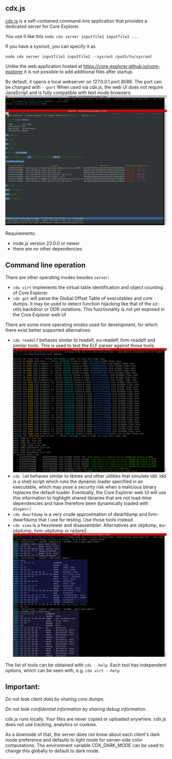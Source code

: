 ## cdx.js ##

[cdx.js](cdx.js) is a self-contained command-line application that provides a dedicated server for Core Explorer.

You use it like this
`node cdx server inputfile1 inputfile2 ...`

If you have a sysroot, you can specify it as 

`node cdx server inputfile1 inputfile2 --sysroot /path/to/sysroot`

Unlike the web application hosted at https://core-explorer.github.io/core-explorer it is not possible to add additional files after startup.

By default, it opens a local webserver on 127.0.0.1 port 8086. The port can be changed with `--port`
When used via cdx.js, the web UI does not require JavaScript and is fully compatible with text mode browsers:
![Text Browser](images/cli_browser_coredump.png)


Requirements:
- node.js version 23.0.0 or newer
- there are no other dependencies

## Command line operation ##

There are other operating modes besides `server`:
- `cdx virt` implements the virtual table identification and object counting of Core Explorer
- `cdx got` will parse the Global Offset Table of executables and core dumps. It may be used to detect function hijacking like that of the xz-utils backdoor or ODR violations. This functionality is not yet exposed in the Core Explorer web UI


There are some more operating modes used for development, for which there exist better supported alternatives:
- `cdx readelf` behaves similar to readelf, eu-readelf, llvm-readelf and similar tools. This is used to test the ELF parser against those tools. ![readelf](images/cli_readelf.png)
- `cdx ldd` behaves similar to libtree and other utilities that simulate ldd. ldd is a shell script which runs the dynamic loader specified in an executable, which may pose a security risk when a malicious binary replaces the default loader.
Eventually, the Core Explorer web UI will use this information to highlight shared libraries that are not load-time dependencies and have therefore been dynamically loaded with `dlopen()`
- `cdx dwarfdump` is a very crude approximation of dwarfdump and llvm-dwarfdump that I use for testing. Use those tools instead
- `cdx view` is a hexviewer and disassembler. Alternatives are objdump, eu-objdump, llvm-objdump or radare2. ![hexviewer](images/cli_hexview_disass.png)

The list of tools can be obtained with `cdx --help`. Each tool has independent options, which can be seen with, e.g. `cdx virt --help`


## Important: ##
*Do not leak client data by sharing core dumps.* 

*Do not leak confidential information by sharing debug information.*

cdx.js runs locally. Your files are never copied or uploaded anywhere. cdx.js does not use tracking, analytics or cookies.

As a downside of that, the server does not know about each client's dark mode preference and defaults to light mode for server-side color computations. The environment variable CDX_DARK_MODE can be used to change this globally to default to dark mode.
